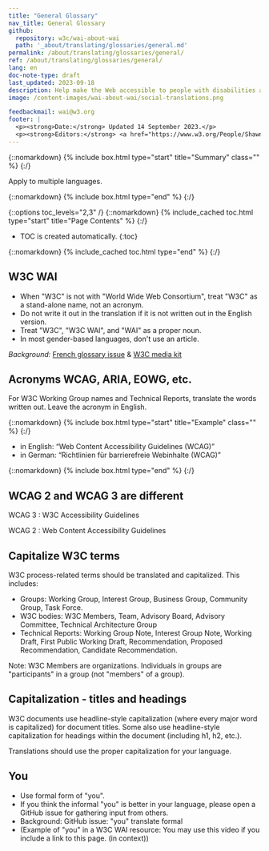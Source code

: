 ```yaml
---
title: "General Glossary"
nav_title: General Glossary
github:
  repository: w3c/wai-about-wai
  path: '_about/translating/glossaries/general.md'
permalink: /about/translating/glossaries/general/
ref: /about/translating/glossaries/general/
lang: en
doc-note-type: draft
last_updated: 2023-09-18
description: Help make the Web accessible to people with disabilities around the world. We appreciate your contributions to translating W3C WAI accessibility resources.
image: /content-images/wai-about-wai/social-translations.png

feedbackmail: wai@w3.org
footer: |
  <p><strong>Date:</strong> Updated 14 September 2023.</p>
  <p><strong>Editors:</strong> <a href="https://www.w3.org/People/Shawn/">Shawn Lawton Henry</a>, Rémi Bétin.</p>
---
```


{::nomarkdown}
{% include box.html type="start" title="Summary" class="" %}
{:/}

Apply to multiple languages.

{::nomarkdown}
{% include box.html type="end" %}
{:/}

{::options toc_levels="2,3" /}
{::nomarkdown}
{% include_cached toc.html type="start" title="Page Contents" %}
{:/}

-   TOC is created automatically.
{:toc}

{::nomarkdown}
{% include_cached toc.html type="end" %}
{:/}


## W3C WAI

- When "W3C" is not with "World Wide Web Consortium", treat "W3C" as a stand-alone name, not an acronym.
- Do not write it out in the translation if it is not written out in the English version.  
- Treat "W3C", "W3C WAI", and "WAI" as a proper noun.
- In most gender-based languages, don't use an article.

_Background:_ [French glossary issue](https://github.com/w3c/translation-glossaries/issues/31) & [W3C media kit](https://www.w3.org/about/press-media/)

## Acronyms WCAG, ARIA, EOWG, etc.
For W3C Working Group names and Technical Reports, translate the words written out. Leave the acronym in English. 

{::nomarkdown}
{% include box.html type="start" title="Example" class="" %}
{:/}
- in English: <q>Web Content Accessibility Guidelines (WCAG)</q>
- in German: <q>Richtlinien für barrierefreie Webinhalte (WCAG)</q>

{::nomarkdown}
{% include box.html type="end" %}
{:/}


## WCAG 2 and WCAG 3 are different

WCAG 3
: W3C Accessibility Guidelines

WCAG 2
: Web Content Accessibility Guidelines

## Capitalize W3C terms
W3C process-related terms should be translated and capitalized. This includes:
- Groups: Working Group, Interest Group, Business Group, Community Group, Task Force.
- W3C bodies: W3C Members, Team, Advisory Board, Advisory Committee, Technical Architecture Group
- Technical Reports: Working Group Note, Interest Group Note, Working Draft, First Public Working Draft, Recommendation, Proposed Recommendation, Candidate Recommendation.

Note: W3C Members are organizations. Individuals in groups are "participants" in a group (not "members" of a group).

## Capitalization - titles and headings
W3C documents use headline-style capitalization (where every major word is capitalized) for document titles. Some also use headline-style capitalization for headings within the document (including h1, h2, etc.).

Translations should use the proper capitalization for your language.

## You
- Use formal form of "you".
- If you think the informal "you" is better in your language, please open a GitHub issue for gathering input from others.
- Background: GitHub issue: "you" translate formal
- (Example of "you" in a W3C WAI resource: You may use this video if you include a link to this page. (in context))